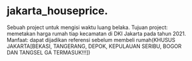 # jakarta_houseprice. 
Sebuah project untuk mengisi waktu luang belaka. Tujuan project: memetakan harga rumah tiap kecamatan di DKI Jakarta pada tahun 2021. Manfaat:
dapat dijadikan referensi sebelum membeli rumah(KHUSUS JAKARTA[BEKASI, TANGERANG, DEPOK, KEPULAUAN SERIBU, BOGOR DAN TANGSEL GA TERMASUK!!!])
